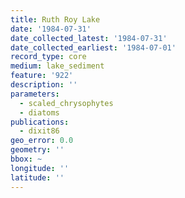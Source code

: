 ```yaml
---
title: Ruth Roy Lake
date: '1984-07-31'
date_collected_latest: '1984-07-31'
date_collected_earliest: '1984-07-01'
record_type: core
medium: lake_sediment
feature: '922'
description: ''
parameters:
  - scaled_chrysophytes
  - diatoms
publications:
  - dixit86
geo_error: 0.0
geometry: ''
bbox: ~
longitude: ''
latitude: ''
---
```

